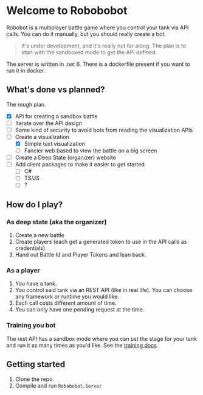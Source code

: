 # Welcome to Robobobot

Robobot is a multiplayer battle game where you control your tank via API calls. You can do it manually, but you should really create a bot.

> It's under development, and it's really not far along. The plan is to start with the sandboxed mode to get the API defined.

The server is written in .net 6. There is a dockerfile present if you want to run it in docker.

## What's done vs planned?

The rough plan.

- [x] API for creating a sandbox battle
- [ ] Iterate over the API design
- [ ] Some kind of security to avoid bots from reading the visualization APIs
- [ ] Create a visualization
  - [x] Simple text visualization
  - [ ] Fancier web based to view the battle on a big screen
- [ ] Create a Deep State (organizer) website
- [ ] Add client packages to make it easier to get started
  - [ ] C#
  - [ ] TS/JS
  - [ ] ?

## How do I play?

### As deep state (aka the organizer)

1. Create a new battle
2. Create players (each get a generated token to use in the API calls as credentials).
3. Hand out Battle Id and Player Tokens and lean back.

### As a player

1. You have a tank.
2. You control said tank via an REST API (like in real life). You can choose any framework or runtime you would like.
3. Each call costs different amount of time.
4. You can only have one pending request at the time.

### Training you bot

The rest API has a sandbox mode where you can set the stage for your tank and run it as many times as you'd like. See the [training docs](docs/Training.md).

## Getting started

1. Clone the repo.
2. Compile and run `Robobobot.Server`
